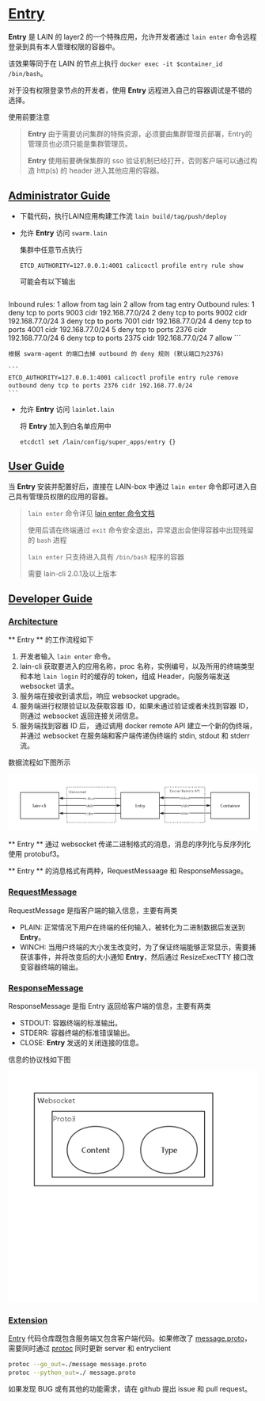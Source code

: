# [Entry](#entry)

**Entry** 是 LAIN 的 layer2 的一个特殊应用，允许开发者通过 `lain enter` 命令远程登录到具有本人管理权限的容器中。

该效果等同于在 LAIN 的节点上执行 `docker exec -it $container_id /bin/bash`。

对于没有权限登录节点的开发者，使用 **Entry** 远程进入自己的容器调试是不错的选择。

使用前要注意

> **Entry** 由于需要访问集群的特殊资源，必须要由集群管理员部署，Entry的管理员也必须只能是集群管理员。
>
> **Entry** 使用前要确保集群的 sso 验证机制已经打开，否则客户端可以通过构造 http(s) 的 header 进入其他应用的容器。

## [Administrator Guide](#admin-guide)

- 下载代码，执行LAIN应用构建工作流 `lain build/tag/push/deploy`

- 允许 **Entry** 访问 `swarm.lain`

    集群中任意节点执行

    ```
    ETCD_AUTHORITY=127.0.0.1:4001 calicoctl profile entry rule show
    ```

    可能会有以下输出

    ```
Inbound rules:
    1 allow from tag lain
    2 allow from tag entry
Outbound rules:
    1 deny tcp to ports 9003 cidr 192.168.77.0/24
    2 deny tcp to ports 9002 cidr 192.168.77.0/24
    3 deny tcp to ports 7001 cidr 192.168.77.0/24
    4 deny tcp to ports 4001 cidr 192.168.77.0/24
    5 deny tcp to ports 2376 cidr 192.168.77.0/24
    6 deny tcp to ports 2375 cidr 192.168.77.0/24
    7 allow
    ```

    根据 swarm-agent 的端口去掉 outbound 的 deny 规则 (默认端口为2376)

    ```
    ETCD_AUTHORITY=127.0.0.1:4001 calicoctl profile entry rule remove outbound deny tcp to ports 2376 cidr 192.168.77.0/24
    ```

- 允许 **Entry** 访问 `lainlet.lain`

    将 **Entry** 加入到白名单应用中

    ```
    etcdctl set /lain/config/super_apps/entry {}
    ```

## [User Guide](#user-guide)

当 **Entry** 安装并配置好后，直接在 LAIN-box 中通过 `lain enter` 命令即可进入自己具有管理员权限的应用的容器。

> `lain enter` 命令详见 [lain enter 命令文档](https://laincloud.gitbooks.io/white-paper/content/usermanual/sdkandcli.html#enter)
>
> 使用后请在终端通过 `exit` 命令安全退出，异常退出会使得容器中出现残留的 `bash` 进程
>
> `lain enter` 只支持进入具有 `/bin/bash` 程序的容器
>
> 需要 lain-cli 2.0.1及以上版本

## [Developer Guide](#developer-guide)

### [Architecture](#architecture)

** Entry ** 的工作流程如下

1. 开发者输入 `lain enter` 命令。
2. lain-cli 获取要进入的应用名称，proc 名称，实例编号，以及所用的终端类型和本地 `lain login` 时的缓存的 token，组成 Header，向服务端发送 websocket 请求。
3. 服务端在接收到请求后，响应 websocket upgrade。
4. 服务端进行权限验证以及获取容器 ID，如果未通过验证或者未找到容器 ID，则通过 websocket 返回连接关闭信息。
5. 服务端找到容器 ID 后， 通过调用 docker remote API 建立一个新的伪终端，并通过 websocket 在服务端和客户端传递伪终端的 stdin, stdout 和 stderr 流。

数据流程如下图所示

![数据流](img/entry/entry_flow.png)

** Entry ** 通过 websocket 传递二进制格式的消息，消息的序列化与反序列化使用 protobuf3。

** Entry ** 的消息格式有两种，RequestMessaage 和 ResponseMessage。

### [RequestMessage](#requestmsg)
RequestMessage 是指客户端的输入信息，主要有两类

- PLAIN: 正常情况下用户在终端的任何输入，被转化为二进制数据后发送到 **Entry**。
- WINCH: 当用户终端的大小发生改变时，为了保证终端能够正常显示，需要捕获该事件，并将改变后的大小通知 **Entry**，然后通过 ResizeExecTTY 接口改变容器终端的输出。

### [ResponseMessage](#responsemsg)

ResponseMessage 是指 Entry 返回给客户端的信息，主要有两类

- STDOUT: 容器终端的标准输出。
- STDERR: 容器终端的标准错误输出。
- CLOSE: **Entry** 发送的关闭连接的信息。

信息的协议栈如下图

![协议栈](img/entry/entry_proto_stack.png)


### [Extension](#ext)

[Entry](https://github.com/laincloud/entry) 代码仓库既包含服务端又包含客户端代码。如果修改了 [message.proto](https://github.com/laincloud/entry/blob/master/message.proto)，需要同时通过 [protoc](https://github.com/google/protobuf) 同时更新 server 和 entryclient

```bash
protoc --go_out=./message message.proto
protoc --python_out=./ message.proto
```

如果发现 BUG 或有其他的功能需求，请在 github 提出 issue 和 pull request。
